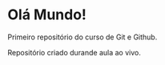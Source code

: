 # Olá Mundo!
 Primeiro repositório do curso de Git e Github.

Repositório criado durande aula ao vivo.
